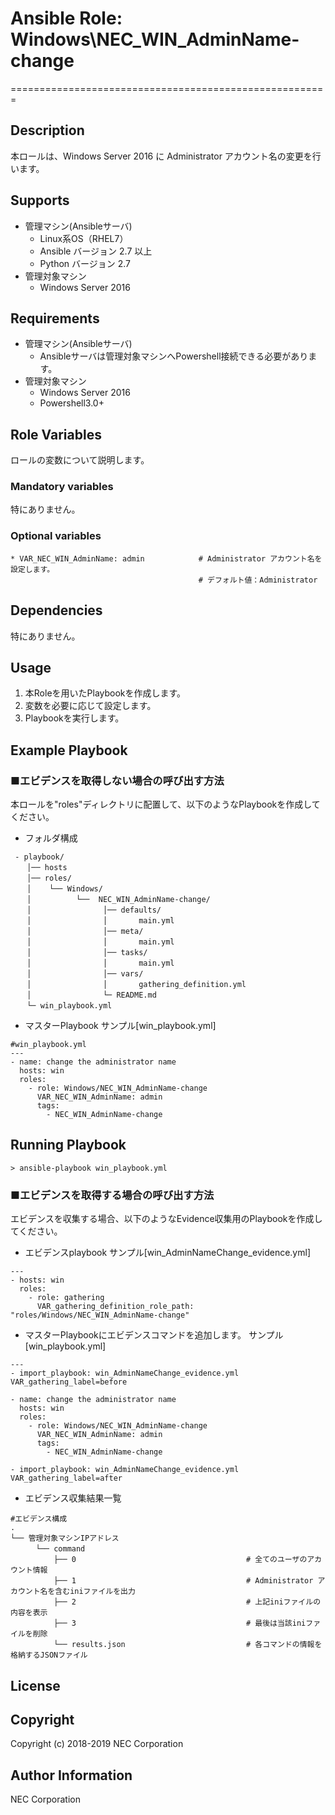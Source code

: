 # Ansible Role: Windows\NEC\_WIN\_AdminName-change
=======================================================

## Description
本ロールは、Windows Server 2016 に Administrator アカウント名の変更を行います。

## Supports
- 管理マシン(Ansibleサーバ)
  * Linux系OS（RHEL7）
  * Ansible バージョン 2.7 以上
  * Python バージョン 2.7
- 管理対象マシン
  * Windows Server 2016

## Requirements
- 管理マシン(Ansibleサーバ)
  * Ansibleサーバは管理対象マシンへPowershell接続できる必要があります。
- 管理対象マシン
  * Windows Server 2016
  * Powershell3.0+

## Role Variables

ロールの変数について説明します。

### Mandatory variables

特にありません。

### Optional variables

~~~
* VAR_NEC_WIN_AdminName: admin            # Administrator アカウント名を設定します。
                                          # デフォルト値：Administrator
~~~

## Dependencies

特にありません。

## Usage

1. 本Roleを用いたPlaybookを作成します。
2. 変数を必要に応じて設定します。
3. Playbookを実行します。

## Example Playbook

### ■エビデンスを取得しない場合の呼び出す方法

本ロールを"roles"ディレクトリに配置して、以下のようなPlaybookを作成してください。

- フォルダ構成

~~~
 - playbook/
　  │── hosts
　  │── roles/
　  │    └── Windows/
　  │          └──  NEC_WIN_AdminName-change/
　  │                │── defaults/
　  │                │       main.yml
　  │                │── meta/
　  │                │       main.yml
　  │                │── tasks/
　  │                │       main.yml
　  │                │── vars/
　  │                │       gathering_definition.yml
　  │                └─ README.md
　  └─ win_playbook.yml
~~~

- マスターPlaybook サンプル[win\_playbook.yml]

~~~
#win_playbook.yml
---
- name: change the administrator name
  hosts: win
  roles:
    - role: Windows/NEC_WIN_AdminName-change
      VAR_NEC_WIN_AdminName: admin
      tags:
        - NEC_WIN_AdminName-change
~~~

## Running Playbook

~~~
> ansible-playbook win_playbook.yml
~~~

### ■エビデンスを取得する場合の呼び出す方法

エビデンスを収集する場合、以下のようなEvidence収集用のPlaybookを作成してください。  

- エビデンスplaybook サンプル[win\_AdminNameChange\_evidence.yml]

~~~
---
- hosts: win
  roles:
    - role: gathering
      VAR_gathering_definition_role_path: "roles/Windows/NEC_WIN_AdminName-change"
~~~

- マスターPlaybookにエビデンスコマンドを追加します。 サンプル[win\_playbook.yml]

~~~
---
- import_playbook: win_AdminNameChange_evidence.yml VAR_gathering_label=before

- name: change the administrator name
  hosts: win
  roles:
    - role: Windows/NEC_WIN_AdminName-change
      VAR_NEC_WIN_AdminName: admin
      tags:
        - NEC_WIN_AdminName-change

- import_playbook: win_AdminNameChange_evidence.yml VAR_gathering_label=after
~~~

- エビデンス収集結果一覧

~~~
#エビデンス構成
.
└── 管理対象マシンIPアドレス
　    └── command
　        ├── 0                                      # 全てのユーザのアカウント情報
　        ├── 1                                      # Administrator アカウント名を含むiniファイルを出力
　        ├── 2                                      # 上記iniファイルの内容を表示
　        ├── 3                                      # 最後は当該iniファイルを削除
　        └── results.json                           # 各コマンドの情報を格納するJSONファイル
~~~

## License

## Copyright

Copyright (c) 2018-2019 NEC Corporation

## Author Information

NEC Corporation
